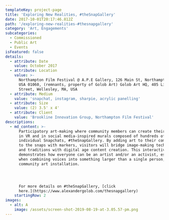 ```yaml
---
templateKey: project-page
title: 'Exploring New Realities, #theSnapGallery'
date: 2017-10-01T20:17:46.812Z
path: '/exploring-new-realities-#thesnapgallery'
category: 'Art, Engagements'
subcategories:
  - Commissioned
  - Public Art
  - Events
isFeatured: false
details:
  - attribute: Date
    value: October 2017
  - attribute: Location
    value: >-
      Northampton Film Festival @ A.P.E Gallery, 126 Main St, Northampton, MA,
      USA 01060, (remnants, property of Golob Art) Golob Art HQ, 405 Linden
      Street, Wellesley, MA, USA 
  - attribute: Medium
    value: 'snapchat, instagram, sharpie, acrylic panelling'
  - attribute: Size
    value: (2) 3.5' x 4'
  - attribute: Client
    value: 'Brookline Innovation Group, Northampton Film Festival'
descriptions:
  - md_content: >-
      Participatory art-making where community members can create their own 3D
      in VR and in social media-inspired murals composed of hundreds of
      individual Snapchats, #theSnapGallery. By adding art to their compositions
      to the snaps with markers, visitors will bridge image-making techniques
      and traditions with digital age content creation. This interactive project
      demonstrates how everyone can be an artist and/or an activist, especially
      when combining voices into something larger than a single person, like a
      community art installation.




      For more details on #theSnapGallery, [click
      here.](https://www.alexandergolob.com/thesnapgallery)
    startingRow: 2
images:
  - alt: A
    image: /assets/screen-shot-2019-08-19-at-3.05.57-pm.png
---
```


